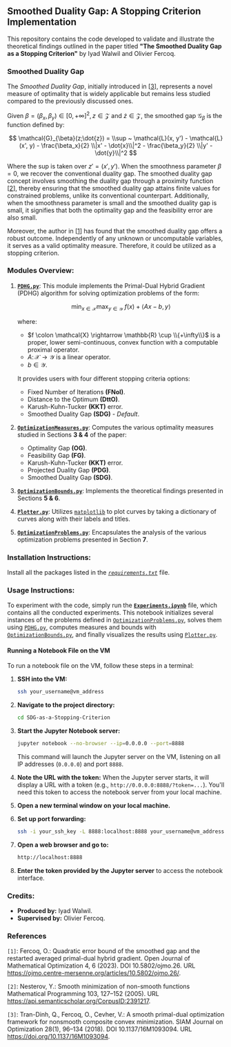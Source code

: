 ## Smoothed Duality Gap: A Stopping Criterion Implementation

This repository contains the code developed to validate and illustrate the theoretical findings outlined in the paper titled **"The Smoothed Duality Gap as a Stopping Criterion"** by Iyad Walwil and Olivier Fercoq.

### Smoothed Duality Gap
The *Smoothed Duality Gap*, initially introduced in [[3](#3)], represents a novel measure of optimality that is widely applicable but remains less studied compared to the previously discussed ones.

Given $\beta = (\beta_x, \beta_y) \in [0, +\infty]^2, z \in \mathcal{Z}$ and $\dot{z} \in \mathcal{Z}$, the smoothed gap $\mathcal{G}_{\beta}$ is the function defined by:

$$
\mathcal{G}_{\beta}(z;\dot{z}) = \\sup ~ \mathcal{L}(x, y') - \mathcal{L}(x', y) - \frac{\beta_x}{2} \\|x' - \dot{x}\\|^2 - \frac{\beta_y}{2} \\|y' - \dot{y}\\|^2
$$

Where the sup is taken over $z' = (x', y')$. When the smoothness parameter $\beta = 0$, we recover the conventional duality gap. The smoothed duality gap concept involves smoothing the duality gap through a proximity function [[2](#2)], thereby ensuring that the smoothed duality gap attains finite values for constrained problems, unlike its conventional counterpart. Additionally, when the smoothness parameter is small and the smoothed duality gap is small, it signifies that both the optimality gap and the feasibility error are also small.

Moreover, the author in [[1](#1)] has found that the smoothed duality gap offers a robust outcome. Independently of any unknown or uncomputable variables, it serves as a valid optimality measure. Therefore,  it could be utilized as a stopping criterion.

### Modules Overview:

1. **[`PDHG.py`](PDHG.py)**: This module implements the Primal-Dual Hybrid Gradient (PDHG) algorithm for solving optimization problems of the form:
   
    $$\min_{x \in \mathcal{X}} \max_{y \in \mathcal{Y}}~ f(x) + \left\langle Ax - b, y \right\rangle $$

   where:
   - $f \colon \mathcal{X} \rightarrow \mathbb{R} \cup \\{+\infty\\}$ is a proper, lower semi-continuous, convex function with a computable proximal operator.
   - $A \colon \mathcal{X} \rightarrow \mathcal{Y}$ is a linear operator.
   - $b \in \mathcal{Y}$.

   It provides users with four different stopping criteria options:
   - Fixed Number of Iterations **(FNoI)**.
   - Distance to the Optimum **(DttO)**.
   - Karush-Kuhn-Tucker **(KKT)** error.
   - Smoothed Duality Gap **(SDG)** - *Default*.

2. **[`OptimizationMeasures.py`](OptimizationMeasures.py)**: Computes the various optimality measures studied in Sections **3 & 4** of the paper:
   - Optimality Gap **(OG)**.
   - Feasibility Gap **(FG)**.
   - Karush-Kuhn-Tucker **(KKT)** error.
   - Projected Duality Gap **(PDG)**.
   - Smoothed Duality Gap **(SDG)**.

3. **[`OptimizationBounds.py`](OptimizationBounds.py)**: Implements the theoretical findings presented in Sections **5 & 6**.

4. **[`Plotter.py`](Plotter.py)**: Utilizes [`matplotlib`](https://matplotlib.org) to plot curves by taking a dictionary of curves along with their labels and titles.

5. **[`OptimizationProblems.py`](OptimizationProblems.py)**: Encapsulates the analysis of the various optimization problems presented in Section **7**.


### Installation Instructions:

Install all the packages listed in the *[`requirements.txt`](requirements.txt)* file.


### Usage Instructions:

To experiment with the code, simply run the **[`Experiments.ipynb`](Experiments.ipynb)** file, which contains all the conducted experiments. This notebook initializes several instances of the problems defined in [`OptimizationProblems.py`](OptimizationProblems.py), solves them using [`PDHG.py`](PDHG.py), computes measures and bounds with [`OptimizationBounds.py`](OptimizationBounds.py), and finally visualizes the results using [`Plotter.py`](Plotter.py).


#### Running a Notebook File on the VM

To run a notebook file on the VM, follow these steps in a terminal:

1. **SSH into the VM:**
   ```sh
   ssh your_username@vm_address
   ```

2. **Navigate to the project directory:**
   ```sh
   cd SDG-as-a-Stopping-Criterion
   ```

3. **Start the Jupyter Notebook server:**
   ```sh
   jupyter notebook --no-browser --ip=0.0.0.0 --port=8888
   ```
   This command will launch the Jupyter server on the VM, listening on all IP addresses (`0.0.0.0`) and port `8888`.

4. **Note the URL with the token:**
   When the Jupyter server starts, it will display a URL with a token (e.g., `http://0.0.0.0:8888/?token=...`). You'll need this token to access the notebook server from your local machine.

5. **Open a new terminal window on your local machine.**

6. **Set up port forwarding:**
   ```sh
   ssh -i your_ssh_key -L 8888:localhost:8888 your_username@vm_address
   ```

7. **Open a web browser and go to:**
   ```sh
   http://localhost:8888
   ```

8. **Enter the token provided by the Jupyter server** to access the notebook interface.


### Credits:

- **Produced by:** Iyad Walwil.
- **Supervised by:** Olivier Fercoq.


### References

<a id="1"></a>`[1]`: Fercoq, O.: Quadratic error bound of the smoothed gap and the restarted averaged primal-dual hybrid gradient. Open Journal of Mathematical Optimization 4, 6 (2023). DOI 10.5802/ojmo.26. URL https://ojmo.centre-mersenne.org/articles/10.5802/ojmo.26/.

<a id="2"></a>`[2]`: Nesterov, Y.: Smooth minimization of non-smooth functions Mathematical Programming 103, 127–152 (2005). URL https://api.semanticscholar.org/CorpusID:2391217.

<a id="3"></a>`[3]`: Tran-Dinh, Q., Fercoq, O., Cevher, V.: A smooth primal-dual optimization framework for nonsmooth composite convex minimization. SIAM Journal on Optimization 28(1), 96–134 (2018). DOI 10.1137/16M1093094. URL https://doi.org/10.1137/16M1093094. 

